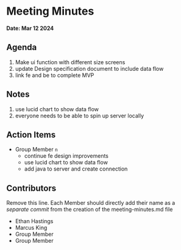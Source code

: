 # Meeting Minutes
**Date: Mar 12 2024**

## Agenda
1. Make ui function with different size screens
2. update Design specification document to include data flow
3. link fe and be to complete MVP

## Notes
1. use lucid chart to show data flow
3. everyone needs to be able to spin up server locally

## Action Items
* Group Member `n`
    * continue fe design improvements
    * use lucid chart to show data flow
    * add java to server and create connection

## Contributors
Remove this line. Each Member should directly add their name as a _separate commit_ from the creation of the meeting-minutes.md file
* Ethan Hastings
* Marcus King
* Group Member
* Group Member
